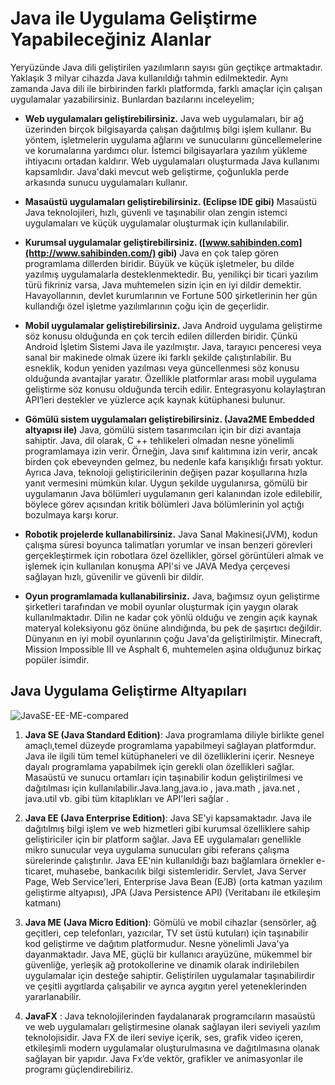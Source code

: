 # Java ile Uygulama Geliştirme Yapabileceğiniz Alanlar

Yeryüzünde Java dili geliştirilen yazılımların sayısı gün geçtikçe artmaktadır. Yaklaşık 3 milyar cihazda Java kullanıldığı tahmin edilmektedir. Aynı zamanda Java dili ile birbirinden farklı platformda, farklı amaçlar için çalışan uygulamalar yazabilirsiniz. Bunlardan bazılarını inceleyelim;

- **Web uygulamaları geliştirebilirsiniz.**
Java web uygulamaları, bir ağ üzerinden birçok bilgisayarda çalışan dağıtılmış bilgi işlem kullanır. Bu yöntem, işletmelerin uygulama ağlarını ve sunucularını güncellemelerine ve korumalarına yardımcı olur. İstemci bilgisayarlara yazılım yükleme ihtiyacını ortadan kaldırır. Web uygulamaları oluşturmada Java kullanımı kapsamlıdır. Java'daki mevcut web geliştirme, çoğunlukla perde arkasında sunucu uygulamaları kullanır.

- **Masaüstü uygulamaları geliştirebilirsiniz. (Eclipse IDE gibi)**
Masaüstü Java teknolojileri, hızlı, güvenli ve taşınabilir olan zengin istemci uygulamaları ve küçük uygulamalar oluşturmak için kullanılabilir.

- **Kurumsal uygulamalar geliştirebilirsiniz. ([www.sahibinden.com](http://www.sahibinden.com/) gibi)**
Java en çok talep gören programlama dillerden biridir. Büyük ve küçük işletmeler, bu dilde yazılmış uygulamalarla desteklenmektedir. Bu, yenilikçi bir ticari yazılım türü fikriniz varsa, Java muhtemelen sizin için en iyi dildir demektir. Havayollarının, devlet kurumlarının ve Fortune 500 şirketlerinin her gün kullandığı özel işletme yazılımlarının çoğu için de geçerlidir.

- **Mobil uygulamalar geliştirebilirsiniz.**
Java Android uygulama geliştirme söz konusu olduğunda en çok tercih edilen dillerden biridir. Çünkü Android İşletim Sistemi Java ile yazılmıştır. Java, tarayıcı penceresi veya sanal bir makinede olmak üzere iki farklı şekilde çalıştırılabilir.
 Bu esneklik, kodun yeniden yazılması veya güncellenmesi söz konusu olduğunda avantajlar yaratır. Özellikle platformlar arası mobil uygulama geliştirme söz konusu olduğunda tercih edilir. Entegrasyonu kolaylaştıran API’leri destekler ve yüzlerce açık kaynak kütüphanesi bulunur.

- **Gömülü sistem uygulamaları geliştirebilirsiniz. (Java2ME Embedded altyapısı ile)**
Java, gömülü sistem tasarımcıları için bir dizi avantaja sahiptir. Java, dil olarak, C ++ tehlikeleri olmadan nesne yönelimli programlamaya izin verir. Örneğin, Java sınıf kalıtımına izin verir, ancak birden çok ebeveynden gelmez, bu nedenle kafa karışıklığı fırsatı yoktur. Ayrıca Java, teknoloji geliştiricilerinin değişen pazar koşullarına hızla yanıt vermesini mümkün kılar. Uygun şekilde uygulanırsa, gömülü bir uygulamanın Java bölümleri uygulamanın geri kalanından izole edilebilir, böylece görev açısından kritik bölümleri Java bölümlerinin yol açtığı bozulmaya karşı korur.

- **Robotik projelerde kullanabilirsiniz.**
Java Sanal Makinesi(JVM), kodun çalışma süresi boyunca talimatları yorumlar ve insan benzeri görevleri gerçekleştirmek için robotlara özel özellikler, görsel görüntüleri almak ve işlemek için kullanılan konuşma API'si ve JAVA Medya çerçevesi sağlayan hızlı, güvenilir ve güvenli bir dildir.

- **Oyun programlamada kullanabilirsiniz.**
Java, bağımsız oyun geliştirme şirketleri tarafından ve mobil oyunlar oluşturmak için yaygın olarak kullanılmaktadır. Dilin ne kadar çok yönlü olduğu ve zengin açık kaynak materyal koleksiyonu göz önüne alındığında, bu pek de şaşırtıcı değildir. Dünyanın en iyi mobil oyunlarının çoğu Java'da geliştirilmiştir. Minecraft, Mission Impossible III ve Asphalt 6, muhtemelen aşina olduğunuz birkaç popüler isimdir.


 ## Java Uygulama Geliştirme Altyapıları 
![JavaSE-EE-ME-compared](https://gokhan.ozar.net/wp-content/uploads/JavaSE-EE-ME-compared.png)
1. **Java SE (Java Standard Edition)**: Java programlama diliyle birlikte genel amaçlı,temel düzeyde programlama yapabilmeyi sağlayan platformdur. Java ile ilgili tüm temel kütüphaneleri ve dil özelliklerini içerir. Nesneye dayalı programlama yapabilmek için gerekli olan özellikleri sağlar. Masaüstü ve sunucu ortamları için taşınabilir kodun geliştirilmesi ve dağıtılması için kullanılabilir.Java.lang,java.io , java.math , java.net , java.util vb. gibi tüm kitaplıkları ve API'leri sağlar .
2. **Java EE (Java Enterprise Edition)**: Java SE'yi kapsamaktadır. Java ile dağıtılmış bilgi işlem ve web hizmetleri gibi kurumsal özelliklere sahip geliştiriciler için bir platform sağlar. Java EE uygulamaları genellikle mikro sunucular veya uygulama sunucuları gibi referans çalışma sürelerinde çalıştırılır. Java EE'nin kullanıldığı bazı bağlamlara örnekler e-ticaret, muhasebe, bankacılık bilgi sistemleridir. Servlet, Java Server Page, Web Service'leri, Enterprise Java Bean (EJB) (orta katman yazılım geliştirme altyapısı), JPA (Java Persistence API) (Veritabanı ile etkileşim katmanı)

1. **Java ME (Java Micro Edition)**: Gömülü ve mobil cihazlar (sensörler, ağ geçitleri, cep telefonları, yazıcılar, TV set üstü kutuları) için taşınabilir kod geliştirme ve dağıtım platformudur. Nesne yönelimli Java'ya dayanmaktadır. Java ME, güçlü bir kullanıcı arayüzüne, mükemmel bir güvenliğe, yerleşik ağ protokollerine ve dinamik olarak indirilebilen uygulamalar için desteğe sahiptir. Geliştirilen uygulamalar taşınabilirdir ve çeşitli aygıtlarda çalışabilir ve ayrıca aygıtın yerel yeteneklerinden     yararlanabilir.
2. **JavaFX** : Java teknolojilerinden faydalanarak programcıların masaüstü ve web uygulamaları geliştirmesine olanak sağlayan ileri seviyeli yazılım teknolojisidir. Java FX de ileri seviye içerik, ses, grafik video içeren, etkileşimli modern uygulamalar oluşturulmasına ve dağıtılmasına olanak sağlayan bir yapıdır. Java Fx’de vektör, grafikler ve animasyonlar ile programı güçlendirebiliriz.
